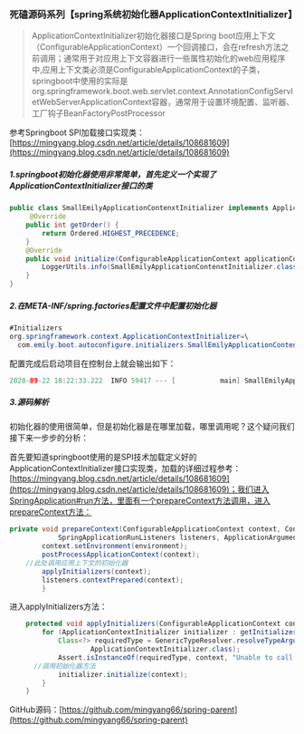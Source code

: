 ### 死磕源码系列【spring系统初始化器ApplicationContextInitializer】

> ApplicationContextInitializer初始化器接口是Spring boot应用上下文（ConfigurableApplicationContext）一个回调接口，会在refresh方法之前调用；通常用于对应用上下文容器进行一些属性初始化的web应用程序中,应用上下文类必须是ConfigurableApplicationContext的子类，springboot中使用的实际是org.springframework.boot.web.servlet.context.AnnotationConfigServletWebServerApplicationContext容器，通常用于设置环境配置、监听器、工厂钩子BeanFactoryPostProcessor

参考Springboot SPI加载接口实现类：[https://mingyang.blog.csdn.net/article/details/108681609](https://mingyang.blog.csdn.net/article/details/108681609)

##### 1.springboot初始化器使用非常简单，首先定义一个实现了ApplicationContextInitializer接口的类

```java
public class SmallEmilyApplicationContenxtInitializer implements ApplicationContextInitializer<ConfigurableApplicationContext>, Ordered {
     @Override
    public int getOrder() {
        return Ordered.HIGHEST_PRECEDENCE;
    }
    @Override
    public void initialize(ConfigurableApplicationContext applicationContext) {
        LoggerUtils.info(SmallEmilyApplicationContenxtInitializer.class, "Small Emily【小米粒】初始化器开始初始化IOC容器了,容器名为："+applicationContext.getClass().getName());
    }
}
```



##### 2.在META-INF/spring.factories配置文件中配置初始化器

```java
#Initializers
org.springframework.context.ApplicationContextInitializer=\
  com.emily.boot.autoconfigure.initializers.SmallEmilyApplicationContenxtInitializer
```

配置完成后启动项目在控制台上就会输出如下：

```java
2020-09-22 18:22:33.222  INFO 59417 --- [           main] SmallEmilyApplicationContenxtInitializer : Small Emily【小米粒】初始化器开始初始化IOC容器了：org.springframework.boot.web.servlet.context.AnnotationConfigServletWebServerApplicationContext
```

##### 3.源码解析

初始化器的使用很简单，但是初始化器是在哪里加载，哪里调用呢？这个疑问我们接下来一步步的分析：

首先要知道springboot使用的是SPI技术加载定义好的ApplicationContextInitializer接口实现类，加载的详细过程参考：[https://mingyang.blog.csdn.net/article/details/108681609](https://mingyang.blog.csdn.net/article/details/108681609)；我们进入SpringApplication#run方法，里面有一个prepareContext方法调用，进入prepareContext方法：

```java
private void prepareContext(ConfigurableApplicationContext context, ConfigurableEnvironment environment,
			SpringApplicationRunListeners listeners, ApplicationArguments applicationArguments, Banner printedBanner) {
		context.setEnvironment(environment);
		postProcessApplicationContext(context);
  	//此处调用应用上下文的初始化器
		applyInitializers(context);
		listeners.contextPrepared(context);
		}
```

进入applyInitializers方法：

```java
	protected void applyInitializers(ConfigurableApplicationContext context) {
		for (ApplicationContextInitializer initializer : getInitializers()) {
			Class<?> requiredType = GenericTypeResolver.resolveTypeArgument(initializer.getClass(),
					ApplicationContextInitializer.class);
			Assert.isInstanceOf(requiredType, context, "Unable to call initializer.");
      //调用初始化器方法
			initializer.initialize(context);
		}
	}
```



GitHub源码：[https://github.com/mingyang66/spring-parent](https://github.com/mingyang66/spring-parent)

